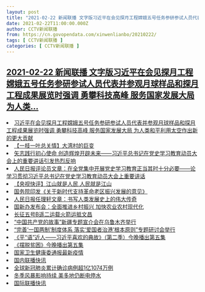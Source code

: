 ```yaml
---
layout: post
title: "2021-02-22 新闻联播 文字版习近平在会见探月工程嫦娥五号任务参研参试人员代表并参观月球样品和探月工程成果展览时强调 勇攀科技高峰 服务国家发展大局 为人类"
date: 2021-02-22T11:00:00.000Z
author: CCTV新闻联播
from: https://cn.govopendata.com/xinwenlianbo/20210222/
tags: [ CCTV新闻联播 ]
categories: [ CCTV新闻联播 ]
---
```

<!--1613991600000-->
[2021-02-22 新闻联播 文字版习近平在会见探月工程嫦娥五号任务参研参试人员代表并参观月球样品和探月工程成果展览时强调 勇攀科技高峰 服务国家发展大局 为人类...](https://cn.govopendata.com/xinwenlianbo/20210222/)
------

<div>
<li><a target="_blank" href="https://cn.govopendata.com/xinwenlianbo/20210222/#228064">习近平在会见探月工程嫦娥五号任务参研参试人员代表并参观月球样品和探月工程成果展览时强调 勇攀科技高峰 服务国家发展大局 为人类和平利用太空作出新的更大贡献</a></li><li><a target="_blank" href="https://cn.govopendata.com/xinwenlianbo/20210222/#228065">【一枝一叶总关情】大湾村的巨变</a></li><li><a target="_blank" href="https://cn.govopendata.com/xinwenlianbo/20210222/#228066">矢志践行初心使命 创造辉煌开辟未来——习近平总书记在党史学习教育动员大会上的重要讲话引发热烈反响</a></li><li><a target="_blank" href="https://cn.govopendata.com/xinwenlianbo/20210222/#228067">人民日报评论员文章：在全党集中开展党史学习教育正当其时十分必要——论学习贯彻习近平总书记在党史学习教育动员大会上重要讲话</a></li><li><a target="_blank" href="https://cn.govopendata.com/xinwenlianbo/20210222/#228068">【央视快评】江山就是人民 人民就是江山</a></li><li><a target="_blank" href="https://cn.govopendata.com/xinwenlianbo/20210222/#228069">国务院印发《关于新时代支持革命老区振兴发展的意见》</a></li><li><a target="_blank" href="https://cn.govopendata.com/xinwenlianbo/20210222/#228070">人民日报任理轩文章：书写人类发展史上的伟大传奇</a></li><li><a target="_blank" href="https://cn.govopendata.com/xinwenlianbo/20210222/#228071">国新办发布会：全面推进乡村振兴 加快农业农村现代化</a></li><li><a target="_blank" href="https://cn.govopendata.com/xinwenlianbo/20210222/#228072">长征五号B遥二运载火箭运抵文昌</a></li><li><a target="_blank" href="https://cn.govopendata.com/xinwenlianbo/20210222/#228073">“中国共产党的故事”新疆专题宣介会在乌鲁木齐举行</a></li><li><a target="_blank" href="https://cn.govopendata.com/xinwenlianbo/20210222/#228074">“完善‘一国两制’制度体系 落实‘爱国者治港’根本原则”专题研讨会举行</a></li><li><a target="_blank" href="https://cn.govopendata.com/xinwenlianbo/20210222/#228075">《平“语”近人——习近平喜欢的典故》（第二季）今晚播出第五集</a></li><li><a target="_blank" href="https://cn.govopendata.com/xinwenlianbo/20210222/#228076">《摆脱贫困》今晚播出第五集</a></li><li><a target="_blank" href="https://cn.govopendata.com/xinwenlianbo/20210222/#228077">国家卫生健康委通报最新疫情</a></li><li><a target="_blank" href="https://cn.govopendata.com/xinwenlianbo/20210222/#228078">国内联播快讯</a></li><li><a target="_blank" href="https://cn.govopendata.com/xinwenlianbo/20210222/#228079">全球新冠肺炎累计确诊病例超1亿1074万例</a></li><li><a target="_blank" href="https://cn.govopendata.com/xinwenlianbo/20210222/#228080">冬季风暴影响持续 美多地仍断电停水</a></li><li><a target="_blank" href="https://cn.govopendata.com/xinwenlianbo/20210222/#228081">国际联播快讯</a></li>
</div>
